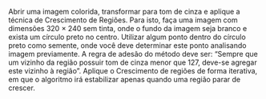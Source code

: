 Abrir uma imagem colorida, transformar para tom de cinza e aplique a técnica de Crescimento de Regiões. Para isto, faça uma imagem com dimensões 320 × 240 sem tinta, onde o fundo da imagem seja branco e exista um círculo preto no centro. Utilizar algum ponto dentro do círculo preto como semente, onde você deve determinar este ponto analisando imagem previamente. A regra de adesão do método deve ser: “Sempre que um vizinho da região possuir tom de cinza menor que 127, deve-se agregar este vizinho à região”. Aplique o Crescimento de regiões de forma iterativa, em que o algoritmo irá estabilizar apenas quando uma região parar de crescer.
